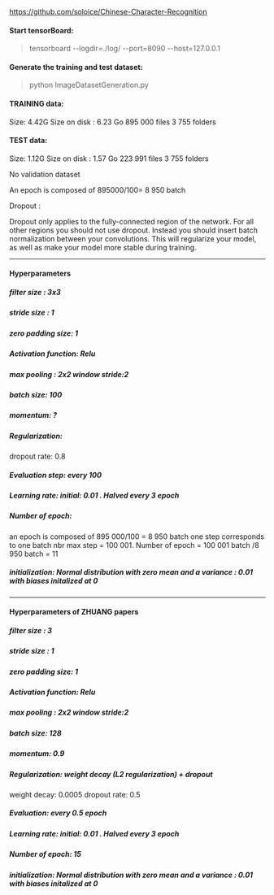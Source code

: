 

https://github.com/soloice/Chinese-Character-Recognition

#### Start tensorBoard:

>tensorboard --logdir=./log/ --port=8090 --host=127.0.0.1


#### Generate the training and test dataset:

> python ImageDatasetGeneration.py

#### TRAINING data:
Size: 4.42G
Size on disk : 6.23 Go
895 000 files 3 755 folders

#### TEST data:
Size: 1.12G
Size on disk : 1.57 Go
223 991 files 3 755 folders

No validation dataset

An epoch is composed of 895000/100= 8 950 batch


Dropout :

Dropout only applies to the fully-connected region of the network. For all other regions you should not use dropout.
Instead you should insert batch normalization between your convolutions. This will regularize your model, as well as make your model more stable during training.


------------------------------------------

#### Hyperparameters 

##### filter size : 3x3
 
##### stride size : 1

##### zero padding size: 1

##### Activation function: Relu 

##### max pooling : 2x2 window   stride:2

##### batch size: 100

##### momentum: ?

##### Regularization: 
dropout rate: 0.8

##### Evaluation step: every 100 

##### Learning rate: initial: 0.01 . Halved every 3 epoch

##### Number of epoch: 
an epoch is composed of 895 000/100 =  8 950 batch
one step corresponds to one batch
nbr max step = 100 001. Number of epoch = 100 001 batch /8 950 batch = 11

##### initialization: Normal distribution with zero mean and a variance : 0.01 with biases initalized at 0

---------------------------- -----------
#### Hyperparameters of ZHUANG papers

##### filter size : 3
 
##### stride size : 1

##### zero padding size: 1

##### Activation function: Relu 

##### max pooling : 2x2 window   stride:2

##### batch size: 128

##### momentum: 0.9

##### Regularization: weight decay (L2 regularization)  + dropout 
 weight decay: 0.0005 
 dropout rate: 0.5

##### Evaluation: every 0.5 epoch

##### Learning rate: initial: 0.01 . Halved every 3 epoch

##### Number of epoch: 15

##### initialization: Normal distribution with zero mean and a variance : 0.01 with biases initalized at 0

